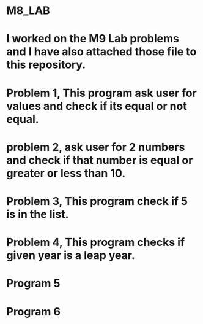 # M8_LAB
# I worked on the M9 Lab problems and I have also attached those file to this repository.
# Problem 1, This program ask user for values and check if its equal or not equal.
# problem 2, ask user for 2 numbers and check if that number is equal or greater or less than 10.
# Problem 3, This program check if 5 is in the list.
# Problem 4, This program checks if given year is a leap year.
# Program 5
# Program 6
